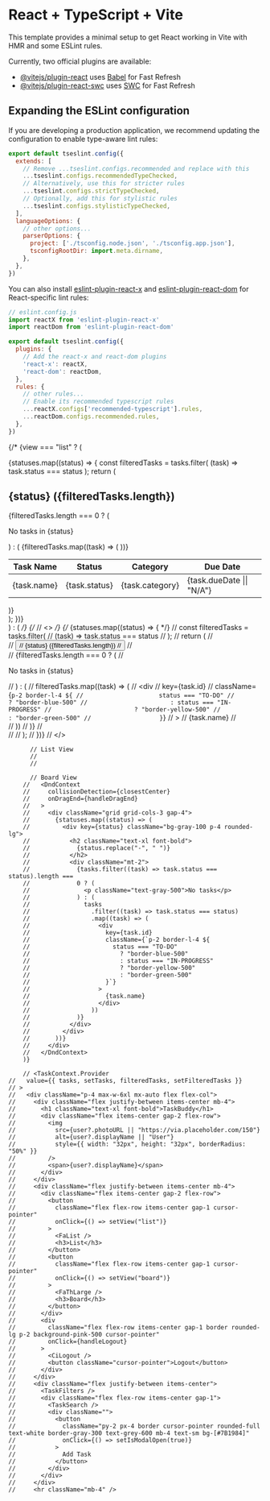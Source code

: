 # React + TypeScript + Vite

This template provides a minimal setup to get React working in Vite with HMR and some ESLint rules.

Currently, two official plugins are available:

- [@vitejs/plugin-react](https://github.com/vitejs/vite-plugin-react/blob/main/packages/plugin-react/README.md) uses [Babel](https://babeljs.io/) for Fast Refresh
- [@vitejs/plugin-react-swc](https://github.com/vitejs/vite-plugin-react-swc) uses [SWC](https://swc.rs/) for Fast Refresh

## Expanding the ESLint configuration

If you are developing a production application, we recommend updating the configuration to enable type-aware lint rules:

```js
export default tseslint.config({
  extends: [
    // Remove ...tseslint.configs.recommended and replace with this
    ...tseslint.configs.recommendedTypeChecked,
    // Alternatively, use this for stricter rules
    ...tseslint.configs.strictTypeChecked,
    // Optionally, add this for stylistic rules
    ...tseslint.configs.stylisticTypeChecked,
  ],
  languageOptions: {
    // other options...
    parserOptions: {
      project: ['./tsconfig.node.json', './tsconfig.app.json'],
      tsconfigRootDir: import.meta.dirname,
    },
  },
})
```

You can also install [eslint-plugin-react-x](https://github.com/Rel1cx/eslint-react/tree/main/packages/plugins/eslint-plugin-react-x) and [eslint-plugin-react-dom](https://github.com/Rel1cx/eslint-react/tree/main/packages/plugins/eslint-plugin-react-dom) for React-specific lint rules:

```js
// eslint.config.js
import reactX from 'eslint-plugin-react-x'
import reactDom from 'eslint-plugin-react-dom'

export default tseslint.config({
  plugins: {
    // Add the react-x and react-dom plugins
    'react-x': reactX,
    'react-dom': reactDom,
  },
  rules: {
    // other rules...
    // Enable its recommended typescript rules
    ...reactX.configs['recommended-typescript'].rules,
    ...reactDom.configs.recommended.rules,
  },
})
```
{/* {view === "list" ? (
          <div>
            {statuses.map((status) => {
              const filteredTasks = tasks.filter(
                (task) => task.status === status
              );
              return (
                <div key={status} className="mb-4">
                  <h2 className="text-lg font-bold mb-2">
                    {status} ({filteredTasks.length})
                  </h2>
                  {filteredTasks.length === 0 ? (
                    <p className="text-gray-500">No tasks in {status}</p>
                  ) : (
                    <table className="w-full border-collapse border border-gray-300">
                      <thead>
                        <tr className="text-left text-sm text-gray-400">
                          <th className="border border-gray-300 p-2">
                            Task Name
                          </th>
                          <th className="border border-gray-300 p-2">Status</th>
                          <th className="border border-gray-300 p-2">
                            Category
                          </th>
                          <th className="border border-gray-300 p-2">
                            Due Date
                          </th>
                        </tr>
                      </thead>
                      <tbody>
                        {filteredTasks.map((task) => (
                          <tr key={task.id}>
                            <td className=" p-2">{task.name}</td>
                            <td className=" p-2">{task.status}</td>
                            <td className="p-2">{task.category}</td>
                            <td className="p-2">{task.dueDate || "N/A"}</td>
                          </tr>
                        ))}
                      </tbody>
                    </table>
                  )}
                </div>
              );
            })}
          </div>
        ) : ( */}
          {/* //   <> */}
              {/* {statuses.map((status) => { */}
          //       const filteredTasks = tasks.filter(
          //         (task) => task.status === status
          //       );
          //       return (
          //         <div key={status} className="mb-2">
          //           <button className="w-full text-left bg-gray-200 p-2 font-semibold">
          //             {status} ({filteredTasks.length})
          //           </button>
          //           <div className="p-2">
          //             {filteredTasks.length === 0 ? (
          //               <p className="text-gray-500">No tasks in {status}</p>
          //             ) : (
          //               filteredTasks.map((task) => (
          //                 <div
          //                   key={task.id}
          //                   className={`p-2 border-l-4 ${
          //                     status === "TO-DO"
          //                       ? "border-blue-500"
          //                       : status === "IN-PROGRESS"
          //                       ? "border-yellow-500"
          //                       : "border-green-500"
          //                   }`}
          //                 >
          //                   {task.name}
          //                 </div>
          //               ))
          //             )}
          //           </div>
          //         </div>
          //       );
          //     })}
          //   </>

          // List View
          //
          //

          // Board View
        //   <DndContext
        //     collisionDetection={closestCenter}
        //     onDragEnd={handleDragEnd}
        //   >
        //     <div className="grid grid-cols-3 gap-4">
        //       {statuses.map((status) => (
        //         <div key={status} className="bg-gray-100 p-4 rounded-lg">
        //           <h2 className="text-xl font-bold">
        //             {status.replace("-", " ")}
        //           </h2>
        //           <div className="mt-2">
        //             {tasks.filter((task) => task.status === status).length ===
        //             0 ? (
        //               <p className="text-gray-500">No tasks</p>
        //             ) : (
        //               tasks
        //                 .filter((task) => task.status === status)
        //                 .map((task) => (
        //                   <div
        //                     key={task.id}
        //                     className={`p-2 border-l-4 ${
        //                       status === "TO-DO"
        //                         ? "border-blue-500"
        //                         : status === "IN-PROGRESS"
        //                         ? "border-yellow-500"
        //                         : "border-green-500"
        //                     }`}
        //                   >
        //                     {task.name}
        //                   </div>
        //                 ))
        //             )}
        //           </div>
        //         </div>
        //       ))}
        //     </div>
        //   </DndContext>
        )}

        // <TaskContext.Provider
    //   value={{ tasks, setTasks, filteredTasks, setFilteredTasks }}
    // >
    //   <div className="p-4 max-w-6xl mx-auto flex flex-col">
    //     <div className="flex justify-between items-center mb-4">
    //       <h1 className="text-xl font-bold">TaskBuddy</h1>
    //       <div className="flex items-center gap-2 flex-row">
    //         <img
    //           src={user?.photoURL || "https://via.placeholder.com/150"}
    //           alt={user?.displayName || "User"}
    //           style={{ width: "32px", height: "32px", borderRadius: "50%" }}
    //         />
    //         <span>{user?.displayName}</span>
    //       </div>
    //     </div>
    //     <div className="flex justify-between items-center mb-4">
    //       <div className="flex items-center gap-2 flex-row">
    //         <button
    //           className="flex flex-row items-center gap-1 cursor-pointer"
    //           onClick={() => setView("list")}
    //         >
    //           <FaList />
    //           <h3>List</h3>
    //         </button>
    //         <button
    //           className="flex flex-row items-center gap-1 cursor-pointer"
    //           onClick={() => setView("board")}
    //         >
    //           <FaThLarge />
    //           <h3>Board</h3>
    //         </button>
    //       </div>
    //       <div
    //         className="flex flex-row items-center gap-1 border rounded-lg p-2 background-pink-500 cursor-pointer"
    //         onClick={handleLogout}
    //       >
    //         <CiLogout />
    //         <button className="cursor-pointer">Logout</button>
    //       </div>
    //     </div>
    //     <div className="flex justify-between items-center">
    //       <TaskFilters />
    //       <div className="flex flex-row items-center gap-1">
    //         <TaskSearch />
    //         <div className="">
    //           <button
    //             className="py-2 px-4 border cursor-pointer rounded-full text-white border-gray-300 text-grey-600 mb-4 text-sm bg-[#7B1984]"
    //             onClick={() => setIsModalOpen(true)}
    //           >
    //             Add Task
    //           </button>
    //         </div>
    //       </div>
    //     </div>
    //     <hr className="mb-4" />